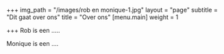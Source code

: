 +++
img_path = "/images/rob en monique-1.jpg"
layout = "page"
subtitle = "Dit gaat over ons"
title = "Over ons"
[menu.main]
weight = 1

+++
Rob is een ..... 

Monique is een ....